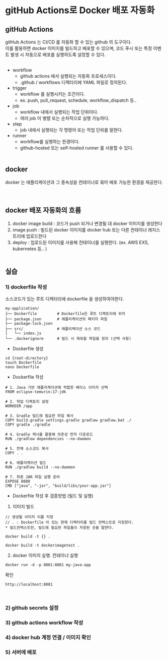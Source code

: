 # gitHub Actions로 Docker 배포 자동화

## gitHub Actions
gitHub Actions 는 CI/CD 를 자동화 할 수 있는 github 의 도구이다. <br>
이를 활용하면 docker 이미지를 빌드하고 배포할 수 있으며, 코드 푸시 또는 특정 이벤트 발생 시 자동으로 배포를 실행하도록 설정할 수 있다. <br>
<br>

- workflow
  - github actions 에서 실행되는 자동화 프로세스이다.
  - .github / workflows 디렉터리에 YAML 파일로 정의된다. 
- trigger 
  - workflow 를 실행시키는 조건이다. 
  - ex. push, pull_request, schedule, workflow_dispatch 등.. 
- job
  - workflow 내에서 실행되는 작업 단위이다. 
  - 여러 job 이 병렬 또는 순차적으로 실행 가능하다.
- step
  - job 내에서 실행되는 각 명령어 또는 작업 단위를 말한다. 
- runner
  - workflow를 실행하는 한경이다.
  - github-hosted 또는 self-hosted runner 를 사용할 수 있다.
<br><br>

## docker 
docker 는 애플리케이션과 그 종속성을 컨테이너로 묶어 배포 가능한 환경을 제공한다. <br>
<br><br>
 
## docker 배포 자동화의 흐름
1. docker image build : 코드가 push 되거나 변경될 대 docker 이미지를 생성한다
2. image push : 빌드된 docker 이미지를 docker hub 또는 다른 컨테이너 레지스트리에 업로드한다
3. deploy : 업로드된 이미지를 사용해 컨테이너를 실행한다. (ex. AWS EXS, kubernetes 등.. )
<br><br>

## 실습
### 1) dockerfile 작성
소스코드가 있는 루트 디렉터리에 dockerfile 을 생성하여야한다. <br> 
```
my-application/
├── Dockerfile         # Dockerfile은 루트 디렉토리에 위치
├── package.json       # 애플리케이션의 패키지 파일
├── package-lock.json
├── src/               # 애플리케이션 소스 코드
│   └── index.js
└── .dockerignore      # 빌드 시 제외할 파일을 정의 (선택 사항)
```
- Dockerfile 생성
```
cd {root-directory}
touch Dockerfile
nano Dockerfile
```
- Dockerfile 작성
```
# 1. Java 기반 애플리케이션에 적합한 베이스 이미지 선택
FROM eclipse-temurin:17-jdk

# 2. 작업 디렉토리 설정
WORKDIR /app

# 3. Gradle 빌드에 필요한 파일 복사
COPY build.gradle settings.gradle gradlew gradlew.bat ./
COPY gradle ./gradle

# 4. Gradle 캐시를 활용해 의존성 먼저 다운로드
RUN ./gradlew dependencies --no-daemon

# 5. 전체 소스코드 복사
COPY . .

# 6. 애플리케이션 빌드
RUN ./gradlew build --no-daemon

# 7. 최종 JAR 파일 실행 준비
EXPOSE 8080
CMD ["java", "-jar", "build/libs/your-app.jar"]
```

- Dockerfile 작성 후 검증방법 (빌드 및 실행)
1. 이미지 빌드
```
// 생성될 이미지 이름 지정
// . : Dockerfile 이 있는 현재 디렉터리를 빌드 컨텍스트로 지정한다. 
* 빌드컨텍스트란, 빌드에 필요한 파일들이 저장된 곳을 말한다.

docker build -t {} .

docker build -t dockerimagetest .
```
2. docker 이미지 실행. 컨테이너 실행 
```
docker run -d -p 8081:8081 my-java-app
```
확인
```
http://localhost:8081
```
<br><bt>

### 2) github secrets 설정

### 3) github actions workflow 작성
### 4) docker hub 계정 연결 / 이미지 확인
### 5) 서버에 배포 

